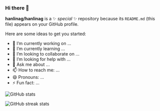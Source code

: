 ### Hi there 👋

**hanlinag/hanlinag** is a ✨ _special_ ✨ repository because its `README.md` (this file) appears on your GitHub profile.

Here are some ideas to get you started:

- 🔭 I’m currently working on ...
- 🌱 I’m currently learning ...
- 👯 I’m looking to collaborate on ...
- 🤔 I’m looking for help with ...
- 💬 Ask me about ...
- 📫 How to reach me: ...
- 😄 Pronouns: ...
- ⚡ Fun fact: ...




![GitHub stats](https://github-readme-stats.vercel.app/api?username=hanlinag&show_icons=true&count_private=true)  

![GitHub streak stats](https://github-readme-streak-stats.herokuapp.com/?user=hanlinag)
